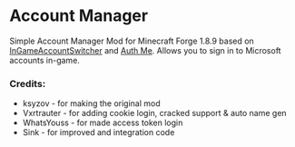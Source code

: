 # Account Manager

Simple Account Manager Mod for Minecraft Forge 1.8.9 based
on [InGameAccountSwitcher](https://github.com/The-Fireplace-Minecraft-Mods/In-Game-Account-Switcher)
and [Auth Me](https://github.com/axieum/authme).
Allows you to sign in to Microsoft accounts in-game.

### Credits:

- ksyzov - for making the original mod
- Vxrtrauter - for adding cookie login, cracked support & auto name gen
- WhatsYouss - for made access token login
- Sink - for improved and integration code
